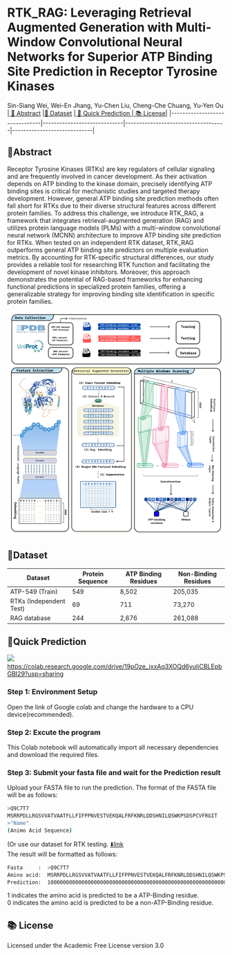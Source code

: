 # RTK_RAG: Leveraging Retrieval Augmented Generation with Multi-Window Convolutional Neural Networks for Superior ATP Binding Site Prediction in Receptor Tyrosine Kinases
Sin-Siang Wei, Wei-En Jhang, Yu-Chen Liu, Cheng-Che Chuang,  Yu-Yen Ou
|[ 🎇&nbsp;Abstract](#abstract) |[📃&nbsp;Dataset](#Dataset) |[ 🚀&nbsp;Quick Prediction ](#colab)|[ 📚&nbsp;License](#License)|
|-------------------------------|-----------------------------|------------------------------------|-----------------------------|

## 🎇Abstract <a name="abstract"></a>
Receptor Tyrosine Kinases (RTKs) are key regulators of cellular signaling and are frequently involved in cancer development. As their activation depends on ATP binding to the kinase domain, precisely identifying ATP binding sites is critical for mechanistic studies and targeted therapy development. However, general ATP binding site prediction methods often fall short for RTKs due to their diverse structural features across different protein families. To address this challenge, we introduce RTK_RAG, a framework that integrates retrieval-augmented generation (RAG) and utilizes protein language models (PLMs) with a multi-window convolutional neural network (MCNN) architecture to improve ATP binding site prediction for RTKs. When tested on an independent RTK dataset, RTK_RAG outperforms general ATP binding site predictors on multiple evaluation metrics. By accounting for RTK-specific structural differences, our study provides a reliable tool for researching RTK function and facilitating the development of novel kinase inhibitors. Moreover, this approach demonstrates the potential of RAG-based frameworks for enhancing functional predictions in specialized protein families, offering a generalizable strategy for improving binding site identification in specific protein families.
<br>

![workflow](https://github.com/B1607/RTK_RAG/blob/3cd56468802ae8d70bcb21f62606895eb7357b0d/Figures/RTKs-Workflow.png)

## 📃Dataset <a name="Dataset"></a>

| Dataset            | Protein Sequence |    ATP Binding Residues  | Non-Binding Residues    |
|--------------------|------------------|--------------------------|--------------------------|
| ATP-549 (Train)    |   549             |          8,502             |205,035                      |
| RTKs (Independent Test)     |    69         |                    711    |     73,270                  |
| RAG database       |          244  |                     2,676   |                 261,088      |

## 🚀Quick Prediction <a name="colab"></a>
[<img src="https://colab.research.google.com/assets/colab-badge.svg">](https://colab.research.google.com/drive/19pOze_jxxAq3XOQd6yuIiCBLEpbGBI29?usp=sharing)<br>
https://colab.research.google.com/drive/19pOze_jxxAq3XOQd6yuIiCBLEpbGBI29?usp=sharing

### Step 1: Environment Setup
Open the link of Google colab and change the hardware to a CPU device(recommended).

### Step 2: Excute the program
This Colab notebook will automatically import all necessary dependencies and download the required files.

### Step 3: Submit your fasta file and wait for the Prediction result 

Upload your FASTA file to run the prediction.
The format of the FASTA file will be as follows:
```bash
>Q9C7T7
MSRRPDLLRGSVVATVAATFLLFIFPPNVESTVEKQALFRFKNRLDDSHNILQSWKPSDSPCVFRGIT
>"Name"
(Animo Acid Sequence)
```
(Or use our dataset for RTK testing. [⬇️link](https://github.com/B1607/RTK_RAG/tree/main/Data/Fasta/RTK_Test)<br>
The result will be formatted as follows:
```bash
Fasta     :  >Q9C7T7
Amino acid:  MSRRPDLLRGSVVATVAATFLLFIFPPNVESTVEKQALFRFKNRLDDSHNILQSWKPSDSPCVFRGIT...
Prediction:  1000000000000000000000000000000000000000000000000000000000000000000...
```
1 indicates the amino acid is predicted to be a ATP-Binding residue.<br>
0 indicates the amino acid is predicted to be a non-ATP-Binding residue.

## 📚&nbsp;License <a name="License"></a>
Licensed under the Academic Free License version 3.0
